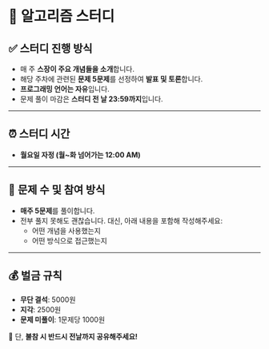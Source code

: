 # 🧠 알고리즘 스터디

## ✅ 스터디 진행 방식

- 매 주 **스장이 주요 개념들을 소개**합니다.
- 해당 주차에 관련된 **문제 5문제**를 선정하여 **발표 및 토론**합니다.
- **프로그래밍 언어는 자유**입니다.
- 문제 풀이 마감은 **스터디 전 날 23:59까지**입니다.

---

## ⏰ 스터디 시간

- **월요일 자정 (월~화 넘어가는 12:00 AM)**

---

## 📝 문제 수 및 참여 방식

- **매주 5문제**를 풀이합니다.
- 전부 풀지 못해도 괜찮습니다. 대신, 아래 내용을 포함해 작성해주세요:
  - 어떤 개념을 사용했는지
  - 어떤 방식으로 접근했는지

---

## 💰 벌금 규칙

- **무단 결석**: 5000원
- **지각**: 2500원
- **문제 미풀이**: 1문제당 1000원

📌 단, **불참 시 반드시 전날까지 공유해주세요!**

